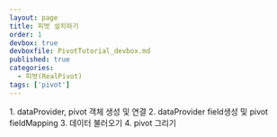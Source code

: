 ```yaml
---
layout: page
title: 피벗 설치하기
order: 1
devbox: true
devboxfile: PivotTutorial_devbox.md
published: true
categories:
  - 피벗(RealPivot)
tags: ['pivot']
---
```


<link rel="stylesheet" type="text/css" href="/lib/realpivot/realpivot_eval.0.8.0/css/default.css">
<link rel="stylesheet" type="text/css" href="/lib/css/pivot_demo.css">
<script type="text/javascript" src="/lib/jquery/jquery-1.11.2.min.js"></script>
<script type="text/javascript" src="/lib/realgrid/realgridjs-lic.js"></script>
<script type="text/javascript" src="/lib/realgrid/realgridjs_eval.1.1.27/realgridjs_eval.1.1.27.min.js"></script>
<script type="text/javascript" src="/lib/realgrid/realgridjs_eval.1.1.27/realgridjs-api.1.1.27.js"></script>
<script type="text/javascript" src="/lib/realpivot/realpivot_eval.0.8.0/messages/realpivot-messages.js"></script>
<script type="text/javascript" src="/lib/realpivot/realpivot_eval.0.8.0/realpivot_eval.0.8.0.min.js"></script>
<script type="text/javascript" src='/lib/realpivot/realpivot_eval.0.8.0/domutils.js'></script>

<a class="btn primary small round lowercase" id="btnStep1">1. dataProvider, pivot 객체 생성 및 연결</a>
<a class="btn primary small round lowercase" id="btnStep2">2. dataProvider field생성 및 pivot fieldMapping</a>
<a class="btn primary small round lowercase" id="btnStep3">3. 데이터 불러오기</a>
<a class="btn primary small round lowercase" id="btnStep4">4. pivot 그리기</a>
<div id="realpivot" style="width:100%;height:500px;"></div>

<script>
var dataProvider;
var pivot;
var step = 1;

$('#btnStep2').hide();
$('#btnStep3').hide();
$('#btnStep4').hide();

$('#btnStep1').click(function() {
  if(step == 1){
    dataProvider = new RealGridJS.LocalDataProvider();
    pivot = new RealPivot("realpivot");
    pivot.setOptions({header:{menuButtonVisible:false,setupButtonVisible:false}})
    pivot.setDataProvider(dataProvider);
    pivot.drawView();
    $("#btnStep1").css("background-color","silver");
    $('#btnStep2').show();
    step++
  }else {
    alert("STEP" + step + "을 진행해 주세요.")
  }
});

$('#btnStep2').click(function() {
  if(step == 2){
    var fields = [{
        fieldName:"국산/수입"
    },{
        fieldName:"국가"
    },{
        fieldName:"브랜드번호"
    },{
        fieldName:"브랜드명"
    },{
        fieldName:"모델번호"
    },{
        fieldName:"모델명"
    },{
        fieldName:"색상번호"
    },{
        fieldName:"색상"
    },{
        fieldName:"판매날짜",
        dataType:"datetime",
        datetimeFormat:"yyyy-MM-dd"
    },{
        fieldName:"판매수량",
        dataType:"number"
    },{
        fieldName:"차량가격",
        dataType:"number"
    },{
        fieldName:"차종"
    },{
        fieldName:"연료"
    }];

    dataProvider.setFields(fields);

    pivot.setFieldMapping([{
        name: "국가",
        sourceField: "국가"
    },{
        name: "브랜드명",
        sourceField: "브랜드명"
    },{
        name: "판매분기",
        sourceField: "판매날짜",
        dateType:"quarter",
        fieldHeader:"분기",
        displayFormat: "${value}사분기",
        summaryFormat: "${value}사분기 합"
    },{
        name: "판매년도",
        sourceField: "판매날짜",
        dateType: "year",
        fieldHeader: "년도",
        displayFormat: "${value}년도",
        summaryFormat: "${value}년도 합"
    },{
        name: "판매월",
        sourceField: "판매날짜",
        dateType: "month",
        fieldHeader: "월",
        displayFormat: "${value}월",
        summaryFormat: "${value}월 합"
    },{
        name: "판매수량",
        sourceField: "판매수량",
        numberFormat:"#,##0"
    },{
        name: "차량가격",
        sourceField: "차량가격",
        numberFormat:"#,##0"
    },{
        name:"차종",
        sourceField:"차종"
    }]);

    pivot.setPivotFields({
        columns: ["판매분기","판매월"],
        rows: ["브랜드명","차종"],
        values: [{
            name: "차량가격",
            expression: "sum"
        }, {
            name: "판매수량",
            expression: "sum"
        }]
    });

    pivot.drawView();
    $("#btnStep2").css("background-color","silver");
    $('#btnStep3').show();
    step++
  }else {
    alert("STEP" + step + "을 진행해 주세요.")
  }
});

$('#btnStep3').click(function() {    
  if(step == 3){
    $.ajax({
        url: "/resource/data/pivotDataSet.json",
        success: function (data) {
            dataProvider.fillJsonData(data,{count:5000});
        },
        complete: function(data){
          $("#btnStep3").css("background-color","silver");
          $('#btnStep4').show();
          step++
        }
    });
  }else {
    alert("STEP" + step + "을 진행해 주세요.")
  }
});

$('#btnStep4').click(function() {
    pivot.drawView();
    $(".realpivot-title-menu").css("display","inline-block")
    $(".realpivot-title-setup").css("display","inline-block")
});


</script>